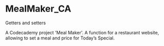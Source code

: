 # MealMaker_CA
Getters and setters

A Codecademy project 'Meal Maker'. A function for a restaurant website, allowing to set a meal and price for Today’s Special.

